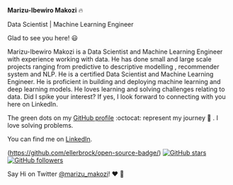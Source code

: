 **Marizu-Ibewiro Makozi**  :fire:

Data Scientist | Machine Learning Engineer

Glad to see you here! :smiley:



Marizu-Ibewiro Makozi is a Data Scientist and Machine Learning Engineer with experience working with data. He has done small and large scale projects ranging from predictive to descriptive modelling , recommender system and NLP. He is a certified Data Scientist and Machine Learning Engineer. He is proficient in building and deploying machine learning and deep learning models. He loves learning and solving challenges relating to data. Did I spike your interest? If yes, I look forward to connecting with you here on LinkedIn.

The green dots on my [GitHub profile](https://github.com/makozi?tab=repositories) :octocat: represent my journey :running: . I love solving problems. 

You can find me on [LinkedIn](https://www.linkedin.com/in/makozi-marizu-ibewiro/). 

(https://github.com/ellerbrock/open-source-badge/)    [![GitHub stars](https://img.shields.io/github/stars/Naereen/StrapDown.js.svg?style=social&label=Star&maxAge=2592000)](https://github.com/makozi/makozi)  [![GitHub followers](https://img.shields.io/github/followers/Naereen.svg?style=social&label=Follow&maxAge=2592000)](https://github.com/makozi/makozi?tab=followers)


Say Hi on Twitter [@marizu_makozi](https://twitter.com/marizu_makozi)! :heart: :speech_balloon:
